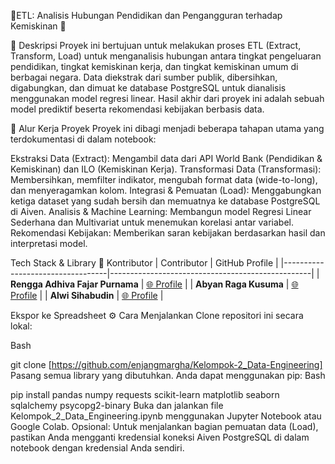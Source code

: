  🌟ETL: Analisis Hubungan Pendidikan dan Pengangguran terhadap Kemiskinan 🌟

📝 Deskripsi
Proyek ini bertujuan untuk melakukan proses ETL (Extract, Transform, Load) untuk menganalisis hubungan antara tingkat pengeluaran pendidikan, tingkat kemiskinan kerja, dan tingkat kemiskinan umum di berbagai negara. Data diekstrak dari sumber publik, dibersihkan, digabungkan, dan dimuat ke database PostgreSQL untuk dianalisis menggunakan model regresi linear. Hasil akhir dari proyek ini adalah sebuah model prediktif beserta rekomendasi kebijakan berbasis data.

🚀 Alur Kerja Proyek
Proyek ini dibagi menjadi beberapa tahapan utama yang terdokumentasi di dalam notebook:

Ekstraksi Data (Extract): Mengambil data dari API World Bank (Pendidikan & Kemiskinan) dan ILO (Kemiskinan Kerja).
Transformasi Data (Transformasi): Membersihkan, memfilter indikator, mengubah format data (wide-to-long), dan menyeragamkan kolom.
Integrasi & Pemuatan (Load): Menggabungkan ketiga dataset yang sudah bersih dan memuatnya ke database PostgreSQL di Aiven.
Analisis & Machine Learning: Membangun model Regresi Linear Sederhana dan Multivariat untuk menemukan korelasi antar variabel.
Rekomendasi Kebijakan: Memberikan saran kebijakan berdasarkan hasil dan interpretasi model.

Tech Stack & Library
🤝 Kontributor
| Contributor                      | GitHub Profile                                   |
|----------------------------------|--------------------------------------------------|
| **Rengga Adhiva Fajar Purnama**  | [🌐 Profile](https://github.com/renggaadhivaaa)  |
| **Abyan Raga Kusuma**            | [🌐 Profile](https://github.com/abyan441)        |
| **Alwi Sihabudin**               | [🌐 Profile](https://github.com/sihabalwi)       |


Ekspor ke Spreadsheet
⚙️ Cara Menjalankan
Clone repositori ini secara lokal:

Bash

git clone [https://github.com/enjangmargha/Kelompok-2_Data-Engineering]
Pasang semua library yang dibutuhkan. Anda dapat menggunakan pip:
Bash

pip install pandas numpy requests scikit-learn matplotlib seaborn sqlalchemy psycopg2-binary
Buka dan jalankan file Kelompok_2_Data_Engineering.ipynb menggunakan Jupyter Notebook atau Google Colab.
Opsional: Untuk menjalankan bagian pemuatan data (Load), pastikan Anda mengganti kredensial koneksi Aiven PostgreSQL di dalam notebook dengan kredensial Anda sendiri.
